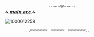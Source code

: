 ㅤㅤ ㅤㅤ ㅤㅤㅤ ㅤㅤㅤ· · ─ ·𖥸· ─ · ·
ㅤ ㅤ ㅤㅤㅤㅤㅤㅤㅤㅤㅤㅤㅤ
ㅤ ㅤㅤㅤㅤ⁂.[𝙢𝙖𝙞𝙣 𝙖𝙘𝙘](https://github.com/rxuge).⁂ 

![1000012258](https://files.catbox.moe/99t7ff.png)

ㅤ ㅤㅤㅤㅤ· ·﹌﹌﹌﹌ㅤ﹌﹌﹌ㅤ﹌﹌﹌﹌· ·
